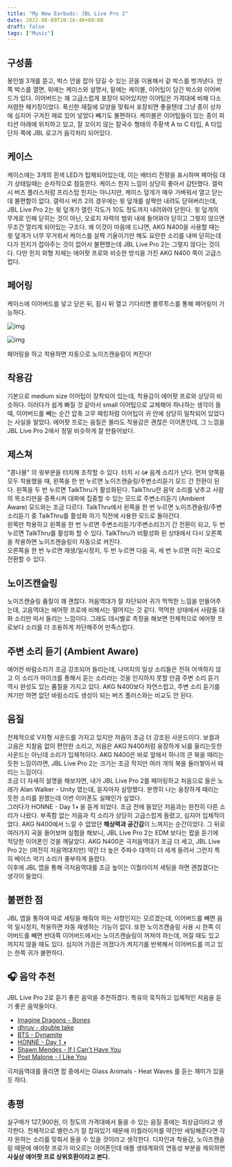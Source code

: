 ```yaml
---
title: "My New Earbuds: JBL Live Pro 2"
date: 2022-06-09T20:16:40+09:00
draft: false
tags: ["Music"]
---
```


## 구성품

봉인씰 3개를 뜯고, 박스 안을 잡아 당길 수 있는 끈을 이용해서 겉 박스를 벗겨낸다. 안쪽 박스를 열면, 위에는 케이스와 설명서, 밑에는 케이블, 이어팁이 담긴 박스와 이어버드가 있다. 이어버드는 꽤 고급스럽게 포장이 되어있지만 이어팁은 가격대에 비해 다소 저렴한 패키징이었다. 푹신한 재질에 모양을 맞춰서 포장되면 좋을텐데 그냥 종이 상자에 심지어 구겨진 채로 있어 넣었다 빼기도 불편하다. 케이블은 이어팁들이 있는 종이 파티션 아래에 위치하고 있고, 잘 꼬이지 않는 칼국수 형태의 주황색 A to C 타입, A 타입 단자 쪽에 JBL 로고가 음각처리 되어있다.

## 케이스

케이스에는 3개의 흰색 LED가 탑재되어있는데, 이는 배터리 잔량을 표시하며 페어링 대기 상태일때는 순차적으로 점등한다. 케이스 힌지 느낌이 상당히 좋아서 감탄했다. 갤럭시 버즈 플러스처럼 프리스탑 힌지는 아니지만, 케이스 덮개가 매우 가벼워서 열고 닫는데 불편함이 없다. 갤럭시 버즈 2의 경우에는 윗 덮개를 살짝만 내려도 닫혀버리는데, JBL Live Pro 2는 윗 덮개가 열린 각도가 10도 정도까지 내려와야 닫힌다. 윗 덮개의 무게로 인해 닫히는 것이 아닌, 오로지 자력의 범위 내에 들어와야 닫히고 그렇지 않으면 무조건 열리게 되어있는 구조다. 왜 이것이 마음에 드냐면, AKG N400을 사용할 때는 윗 덮개가 너무 무거워서 케이스를 살짝 기울이기만 해도 요란한 소리를 내며 닫히는데다가 힌지가 잡아주는 것이 없어서 불편했는데 JBL Live Pro 2는 그렇지 않다는 것이다. 다만 힌지 외형 자체는 에어팟 프로와 비슷한 방식을 가진 AKG N400 쪽이 고급스럽다.

## 페어링

케이스에 이어버드를 넣고 닫은 뒤, 잠시 뒤 열고 기다리면 블루투스를 통해 페어링이 가능하다.

![img](/img/jbl-live-pro-2/1.png)

![img](/img/jbl-live-pro-2/2.png)

페어링을 하고 착용하면 자동으로 노이즈캔슬링이 켜진다!

## 착용감

기본으로 medium size 이어팁이 장착되어 있는데, 착용감이 에어팟 프로와 상당히 비슷하다. 이러다가 쉽게 빠질 것 같아서 small 이어팁으로 교체해야 하나하는 생각이 들 때, 이어버드를 빼는 순간 압축 고무 패킹처럼 이어팁이 귀 안에 상당히 밀착되어 있었다는 사실을 알았다. 에어팟 프로는 음질은 몰라도 착용감은 괜찮은 이어폰인데, 그 느낌을 JBL Live Pro 2에서 정말 비슷하게 잘 만들어놨다.

## 제스쳐

"콩나물" 의 윗부분을 터치해 조작할 수 있다. 터치 시 `G#` 음계 소리가 난다. 먼저 양쪽을 모두 착용했을 때, 왼쪽을 한 번 누르면 노이즈캔슬링/주변소리듣기 모드 간 전환이 된다. 왼쪽을 두 번 누르면 TalkThru가 활성화된다. TalkThru란 음악 소리를 낮추고 사람의 목소리만을 증폭시켜 대화에 집중할 수 있는 모드로 주변소리듣기 (Ambient Aware) 모드와는 조금 다르다. TalkThru에서 왼쪽을 한 번 누르면 노이즈캔슬링/주변소리듣기 중 TalkThru를 활성화 하기 직전에 사용한 모드로 돌아간다.  
왼쪽만 착용하고 왼쪽을 한 번 누르면 주변소리듣기/주변소리끄기 간 전환이 되고, 두 번 누르면 TalkThru를 활성화 할 수 있다. TalkThru가 비활성화 된 상태에서 다시 오른쪽을 착용하면 노이즈캔슬링이 자동으로 켜진다.  
오른쪽을 한 번 누르면 재생/일시정지, 두 번 누르면 다음 곡, 세 번 누르면 이전 곡으로 전환할 수 있다.

## 노이즈캔슬링

노이즈캔슬링 품질이 꽤 괜찮다. 저음역대가 잘 차단되어 귀가 먹먹한 느낌을 만들어주는데, 고음역대는 에어팟 프로에 비해서는 떨어지는 것 같다. 먹먹한 상태에서 사람들 대화 소리만 떠서 들리는 느낌이다. 그래도 데시벨로 측정을 해보면 전체적으로 에어팟 프로보다 소리를 더 조용하게 차단해주어 만족스럽다.

## 주변 소리 듣기 (Ambient Aware)

에어컨 바람소리가 조금 강조되어 들리는데, 나머지의 일상 소리들은 전혀 어색하지 않고 이 소리가 마이크를 통해서 듣는 소리라는 것을 인지하지 못할 만큼 주변 소리 듣기 역시 완성도 있는 품질을 가지고 있다. AKG N400보다 자연스럽고, 주변 소리 듣기를 켜기만 하면 없던 바람소리도 생성이 되는 버즈 플러스와는 비교도 안 된다.

## 음질

전체적으로 V자형 사운드를 가지고 있지만 저음이 조금 더 강조된 사운드이다. 보컬과 고음은 치찰음 없이 편안한 소리고, 저음은 AKG N400처럼 웅장하게 뇌를 울리는듯한 사운드는 아닌데 소리가 입체적이다. AKG N400은 바로 앞에서 하나의 큰 북을 때리는 듯한 느낌이라면, JBL Live Pro 2는 크기는 조금 작지만 여러 개의 북을 둘러쌓아서 때리는 느낌이다.  
조금 더 자세히 설명을 해보자면, 내가 JBL Live Pro 2를 페어링하고 처음으로 들은 노래가 Alan Walker - Unity 였는데, 듣자마자 실망했다. 분명히 나는 웅장하게 때리는 듯한 소리를 원했는데 이번 이어폰도 실패인가 싶었다.  
그러다가 HONNE - Day 1◑ 을 듣게 되었다. 조금 전에 들었던 저음과는 완전히 다른 소리가 나왔다. 부족함 없는 저음과 킥 소리가 상당히 고급스럽게 들렸고, 심지어 입체적이었다. AKG N400에서 느낄 수 없었던 **해상력과 공간감**이 느껴지는 순간이었다. 그 뒤로 여러가지 곡을 들어보며 실험을 해보니, JBL Live Pro 2는 EDM 보다는 팝을 듣기에 적당한 이어폰인 것을 깨달았다. AKG N400은 극저음역대가 조금 더 세고, JBL Live Pro 2는 (여전히 저음역대지만) 약간 더 높은 주파수 대역이 더 세게 들려서 그런지 특히 베이스 악기 소리가 풍부하게 들렸다.  
이후에 JBL 앱을 통해 극저음역대를 조금 높이는 이퀄라이저 세팅을 하면 괜찮겠다는 생각이 들었다.

## 불편한 점

JBL 앱을 통하여 따로 세팅을 해줘야 하는 사항인지는 모르겠는데, 이어버드를 빼면 음악 일시정지, 착용하면 자동 재생하는 기능이 없다. 또한 노이즈캔슬링 사용 시 한쪽 이어버드를 빼면 반대쪽 이어버드에서는 노이즈캔슬링이 꺼져야 하는데, 꺼질 때도 있고 꺼지지 않을 때도 있다. 심지어 가끔은 꺼졌다가 켜지기를 반복해서 이어버드를 끼고 있는 한쪽 귀가 불편하다.

## 🎧 음악 추천

JBL Live Pro 2로 듣기 좋은 음악을 추천하겠다. 특유의 묵직하고 입체적인 저음을 듣기 좋은 음악들이다.

- [Imagine Dragons - Bones](https://www.youtube.com/watch?v=TO-_3tck2tg)
- [dhruv - double take](https://www.youtube.com/watch?v=R8FHtIhWqNo)
- [BTS - Dynamite](https://www.youtube.com/watch?v=gdZLi9oWNZg)
- [HONNE - Day 1 ◑](https://www.youtube.com/watch?v=hWOB5QYcmh0)
- [Shawn Mendes - If I Can't Have You](https://www.youtube.com/watch?v=d6_9CF1ucoI)
- [Post Malone - I Like You](https://youtu.be/xZYHehC7TVc)

극저음역대를 올리면 팝 중에서는 Glass Animals - Heat Waves 를 듣는 재미가 있을 듯 하다.

## 총평

실구매가 127,900원, 이 정도의 가격대에서 들을 수 있는 음질 중에는 최상급이라고 생각한다. 전체적으로 밸런스가 잘 잡혀있기 때문에 이퀄라이저를 약간만 세팅해준다면 각자 원하는 소리를 맞춰서 들을 수 있을 것이라고 생각한다. 디자인과 착용감, 노이즈캔슬링 때문에 에어팟 프로가 떠오르는 이어폰인데 애플 생태계와의 연동성 부분을 제외하면 **사실상 에어팟 프로 상위호환이라고 본다.**
